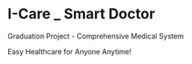 # I-Care _ Smart Doctor
Graduation Project - Comprehensive Medical System

Easy Healthcare for Anyone Anytime!
